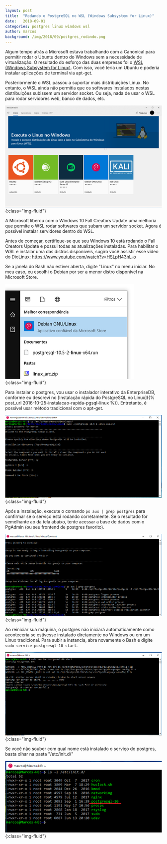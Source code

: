 ```yaml
---
layout: post
title:  "Rodando o PostgreSQL no WSL (Windows Subsystem for Linux)"
date:   2018-09-01
categories: postgres linux windows wsl
author: marcos
background: /img/2018/09/postgres_rodando.png
---
```

Algum tempo atrás a Microsoft estava trabalhando com a Canonical para permitir rodar o Ubuntu dentro do Windows sem a necessidade de virtualização. O resultado do esforço das duas empresas foi o [WSL (Windows Subsystem for Linux)](https://www.linuxdescomplicado.com.br/2017/01/wsl-entenda-o-subsistema-que-permite-o-linux-ser-executado-no-windows.html). Com isso, você teria um Ubuntu e poderia instalar aplicações de terminal via apt-get.

Posteriormente o WSL passou a suportar mais distribuições Linux. No entanto, o WSL ainda não permitia que os softwares instalados nestas distribuições subissem um servidor socket. Ou seja, nada de usar o WSL para rodar servidores web, banco de dados, etc.

![microsoft_store_linux_distro](/img/2018/09/microsoft_store_linux_distro.png){:class="img-fluid"}

A Microsoft liberou com o Windows 10 Fall Creators Update uma melhoria que permite o WSL rodar softwares que subam um servidor socket. Agora é possível instalar servidores dentro do WSL.

Antes de começar, certifique-se que seu Windows 10 está rodando o Fall Creators Update e possui todas as atualizações instaladas. Para habilitar o WSL e instalar uma das distros disponíveis, sugiro você assistir esse vídeo do DioLinux: https://www.youtube.com/watch?v=HSLpH43hL-o

Se a janela do Bash não estiver aberta, digite "Linux" no menu iniciar. No meu caso, eu escolhi o Debian por ser a menor distro disponível na Microsoft Store.

![menu_iniciar_linux_app](/img/2018/09/menu_iniciar_linux_app.png){:class="img-fluid"}

Para instalar o postgres, vou usar o instalador interativo da EnterpriseDB, conforme eu descrevi no [Instalação rápida do PostgreSQL no Linux]({% post_url 2016-10-25-instalacao-rapida-pgsql-linux %}). Entretanto, é possível usar método tradicional com o apt-get.

![debian_install_postgres](/img/2018/09/debian_install_postgres.png){:class="img-fluid"}

Após a instalação, execute o comando `ps aux | grep postgres` para confirmar se o serviço está rodando corretamente. Se o resultado for semelhante ao da tela abaixo, tente acessar a base de dados com o PgAdmin (ou seu frontend de postgres favorito).

![postgres_rodando](/img/2018/09/postgres_rodando.png){:class="img-fluid"}

Ao reiniciar sua máquina, o postgres não iniciará automaticamente como aconteceria se estivesse instalado diretamente no Windows ou em um Linux tradicional. Para subir a instancia, abra novamente o Bash e digite `sudo service postgresql-10 start`.

![linux_iniciando_postgres](/img/2018/09/linux_iniciando_postgres.png){:class="img-fluid"}

Se você não souber com qual nome está instalado o serviço do postgres, basta olhar na pasta "/etc/init.d/"

![debian_servicos_inicializacao](/img/2018/09/debian_servicos_inicializacao.png){:class="img-fluid"}
